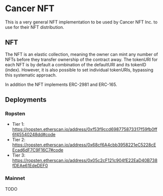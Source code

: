 # Cancer NFT

This is a very general NFT implementation to be used by Cancer NFT Inc. to use for their NFT distribution.

## NFT

The NFT is an elastic collection, meaning the owner can mint any number of NFTs before they transfer ownership of the contract away. The tokenURI for each NFT is by default a combination of the defaultURI and its tokenID (index). However, it is also possible to set individual tokenURIs, bypassing this systematic approach. 

In addition the NFT implements ERC-2981 and ERC-165.

## Deployments

### Ropsten

- Tier 1: https://ropsten.etherscan.io/address/0xf53f9ccd698775873317f59fb0ff6f45540248dd#code
- Tier 2: https://ropsten.etherscan.io/address/0x68cf6A4cbb3958221eC5228cEEcad6dF7C9F16C7#code
- Tier 3: https://ropsten.etherscan.io/address/0x05c2cF121c904fE22EaD40B738fDEAe61EdeDEF0

### Mainnet
TODO
